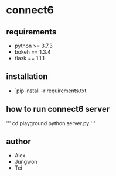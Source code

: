 # connect6

## requirements
+ python >= 3.7.3
+ bokeh == 1.3.4
+ flask == 1.1.1

## installation
+ `pip install -r requirements.txt

## how to run connect6 server
'''
cd playground
python server.py
'''

## author
+ Alex
+ Jungwon
+ Tei
